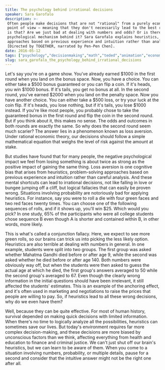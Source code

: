 ```yaml
---
title: The psychology behind irrational decisions
speaker: Sara Garofalo
description: >-
 Often people make decisions that are not "rational" from a purely economical
 point of view — meaning that they don't necessarily lead to the best result. Why
 is that? Are we just bad at dealing with numbers and odds? Or is there a
 psychological mechanism behind it? Sara Garofalo explains heuristics, problem-solving
 approaches based on previous experience and intuition rather than analysis.
 [Directed by TOGETHER, narrated by Pen-Pen Chen].
date: 2016-05-12
tags: ["psychology","decisionmaking","math","teded","animation","economics"]
slug: sara_garofalo_the_psychology_behind_irrational_decisions
---
```


Let's say you're on a game show. You've already earned $1000 in the first round when you
land on the bonus space. Now, you have a choice. You can either take a $500 bonus
guaranteed or you can flip a coin. If it's heads, you win $1000 bonus. If it's tails, you
get no bonus at all. In the second round, you've earned $2000 when you land on the penalty
space. Now you have another choice. You can either take a $500 loss, or try your luck at
the coin flip. If it's heads, you lose nothing, but if it's tails, you lose $1000 instead.
If you're like most people, you probably chose to take the guaranteed bonus in the first
round and flip the coin in the second round. But if you think about it, this makes no
sense. The odds and outcomes in both rounds are exactly the same. So why does the second
round seem much scarier? The answer lies in a phenomenon known as loss aversion. Under
rational economic theory, our decisions should follow a simple mathematical equation that
weighs the level of risk against the amount at stake.

But studies have found that for many people, the negative psychological impact we feel
from losing something is about twice as strong as the positive impact of gaining the same
thing. Loss aversion is one cognitive bias that arises from heuristics, problem-solving
approaches based on previous experience and intuition rather than careful analysis. And
these mental shortcuts can lead to irrational decisions, not like falling in love or
bungee jumping off a cliff, but logical fallacies that can easily be proven wrong.
Situations involving probability are notoriously bad for applying heuristics. For
instance, say you were to roll a die with four green faces and two red faces twenty times.
You can choose one of the following sequences of rolls, and if it shows up, you'll win
$25. Which would you pick? In one study, 65% of the participants who were all college
students chose sequence B even though A is shorter and contained within B, in other words,
more likely.

This is what's called a conjunction fallacy. Here, we expect to see more green rolls, so
our brains can trick us into picking the less likely option. Heuristics are also terrible 
at dealing with numbers in general. In one example, students were split into two groups.
The first group was asked whether Mahatma Gandhi died before or after age 9, while the
second was asked whether he died before or after age 140. Both numbers were obviously way
off, but when the students were then asked to guess the actual age at which he died, the
first group's answers averaged to 50 while the second group's averaged to 67. Even though
the clearly wrong information in the initial questions should have been irrelevant, it
still affected the students' estimates. This is an example of the anchoring effect, and
it's often used in marketing and negotiations to raise the prices that people are willing
to pay. So, if heuristics lead to all these wrong decisions, why do we even have
them?

Well, because they can be quite effective. For most of human history, survival depended on
making quick decisions with limited information. When there's no time to logically analyze
all the possibilities, heuristics can sometimes save our lives. But today's environment
requires far more complex decision-making, and these decisions are more biased by
unconscious factors than we think, affecting everything from health and education to
finance and criminal justice. We can't just shut off our brain's heuristics, but we can
learn to be aware of them. When you come to a situation involving numbers, probability,
or multiple details, pause for a second and consider that the intuitive answer might not
be the right one after all.

<!--
ad_duration=0
event="TED-Ed"
external_start_time=0
intro_duration=0
is_subtitle_required="False"
is_talk_featured="False"
language="en"
language_swap="False"
native_language="en"
number_of_related_talks=6
number_of_speakers=1
number_of_subtitled_videos=0
number_of_tags=6
number_of_talk_download_languages=28
number_of_talk_more_resources=0
number_of_talk_recommendations=0
number_of_talks_take_actions=0
post_ad_duration=0
published_timestamp="2019-03-22 18:36:04"
recording_date="2016-05-12"
speaker_is_published=0
speaker_name="Sara Garofalo"
talk_name="The psychology behind irrational decisions"
talks_tags=["psychology","decisionmaking","math","teded","animation","economics"]
url_photo_talk="https://s3.amazonaws.com/talkstar-photos/uploads/12b0db73-0150-466d-b9a5-28f766e79a87/140_irrational.jpg"
url_webpage="https://www.ted.com/talks/sara_garofalo_the_psychology_behind_irrational_decisions"
video_type_name="TED-Ed Original"
-->